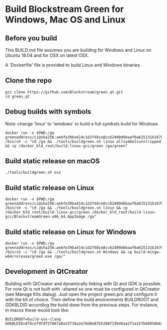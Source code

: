 # Build Blockstream Green for Windows, Mac OS and Linux

## Before you build

This BUILD.md file assumes you are building for Windows and Linux on Ubuntu 18.04 and for OSX on latest OSX.

A 'Dockerfile' file is provided to build Linux and Windows binaries.

## Clone the repo

```
git clone https://github.com/Blockstream/green_qt.git
cd green_qt
```

## Debug builds with symbols

Note: change 'linux' to 'windows' to build a full symbols build for Windows

```
docker run -v $PWD:/ga greenaddress/ci@sha256:aebfe39ba414c1d2f48ce8cc62409d6baaf6a615131b167026c65ef30e4fa65c /bin/sh -c "cd /ga && ./tools/buildgreen.sh linux allsymbolsunstripped && cp /docker_bld_root/build-linux-gcc/green /ga/green"
```

## Build static release on macOS

```
./tools/buildgreen.sh osx
```

## Build static release on Linux

```
docker run -v $PWD:/ga greenaddress/ci@sha256:aebfe39ba414c1d2f48ce8cc62409d6baaf6a615131b167026c65ef30e4fa65c /bin/sh -c "cd /ga && ./tools/buildgreen.sh linux && cp /docker_bld_root/build-linux-gcc/green /docker_bld_root/build-linux-gcc/BlockstreamGreen-x86_64.AppImage /ga"
```

## Build static release on Linux for Windows

```
docker run -v $PWD:/ga greenaddress/ci@sha256:aebfe39ba414c1d2f48ce8cc62409d6baaf6a615131b167026c65ef30e4fa65c /bin/sh -c "cd /ga && ./tools/buildgreen.sh Windows && cp build-mingw-w64/release/green.exe /ga/"
```

## Development in QtCreator

Building with QtCreator and dynamically linking with Qt and GDK is possible. For
now Qt is not built with -shared so one must be configured in QtCreator (see
Manage Kits dialog).
Just open the project green.pro and configure it with the kit of choice. Then
define the build environments BUILDROOT and GDKBLDID according the build done
from the previous steps. For instance, in macos these would look like:
```
BUILDROOT=build-osx-clang
GDKBLDID=0f8cef9fdf5f08fa8a33736a2e70d8e87b5260f19b46aa2f1a157bb8956b6280
```
